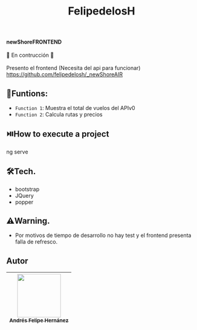 <h1 align="center"> FelipedelosH </h1>
<br>
<h4>newShoreFRONTEND</h4>

:construction: En contrucción :construction:
<br><br>
Presento el frontend (Necesita del api para funcionar)
https://github.com/felipedelosh/_newShoreAIR

## :hammer:Funtions:

- `Function 1`: Muestra el total de vuelos del APIv0<br>
- `Function 2`: Calcula rutas y precios<br>


## :play_or_pause_button:How to execute a project

ng serve

## :hammer_and_wrench:Tech.

- bootstrap
- JQuery
- popper

## :warning:Warning.

- Por motivos de tiempo de desarrollo no hay test y el frontend presenta falla de refresco.

## Autor

| [<img src="https://avatars.githubusercontent.com/u/38327255?v=4" width=115><br><sub>Andrés Felipe Hernánez</sub>](https://github.com/felipedelosh)|
| :---: |